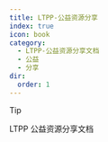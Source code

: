 ```yaml
---
title: LTPP-公益资源分享
index: true
icon: book
category:
  - LTPP-公益资源分享文档
  - 公益
  - 分享
dir:
  order: 1
---
```


<Share colorful />
<Catalog />

> [!tip]
> LTPP 公益资源分享文档

<Bottom />
